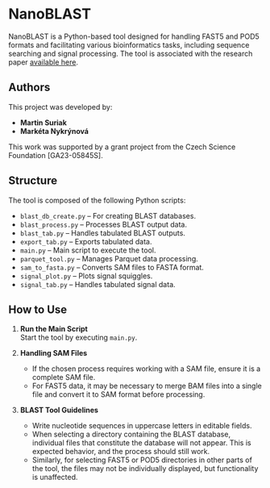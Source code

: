 # NanoBLAST

NanoBLAST is a Python-based tool designed for handling FAST5 and POD5 formats and facilitating various bioinformatics tasks, including sequence searching and signal processing. The tool is associated with the research paper [available here](https://dspace.vut.cz/bitstreams/75230bec-9bd6-476f-97db-2aaabb7ba50c/download).

## Authors
This project was developed by:
- **Martin Suriak**
- **Markéta Nykrýnová**

This work was supported by a grant project from the Czech Science Foundation [GA23-05845S].

## Structure

The tool is composed of the following Python scripts:

- `blast_db_create.py` – For creating BLAST databases.
- `blast_process.py` – Processes BLAST output data.
- `blast_tab.py` – Handles tabulated BLAST outputs.
- `export_tab.py` – Exports tabulated data.
- `main.py` – Main script to execute the tool.
- `parquet_tool.py` – Manages Parquet data processing.
- `sam_to_fasta.py` – Converts SAM files to FASTA format.
- `signal_plot.py` – Plots signal squiggles.
- `signal_tab.py` – Handles tabulated signal data.

## How to Use

1. **Run the Main Script**  
   Start the tool by executing `main.py`.

2. **Handling SAM Files**  
   - If the chosen process requires working with a SAM file, ensure it is a complete SAM file.  
   - For FAST5 data, it may be necessary to merge BAM files into a single file and convert it to SAM format before processing.

3. **BLAST Tool Guidelines**  
   - Write nucleotide sequences in uppercase letters in editable fields.  
   - When selecting a directory containing the BLAST database, individual files that constitute the database will not appear. This is expected behavior, and the process should still work.  
   - Similarly, for selecting FAST5 or POD5 directories in other parts of the tool, the files may not be individually displayed, but functionality is unaffected.
